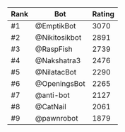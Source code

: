 Rank|Bot|Rating
---|---|---
#1|@EmptikBot|3070
#2|@Nikitosikbot|2891
#3|@RaspFish|2739
#4|@Nakshatra3|2476
#5|@NilatacBot|2290
#6|@OpeningsBot|2265
#7|@anti-bot|2127
#8|@CatNail|2061
#9|@pawnrobot|1879
